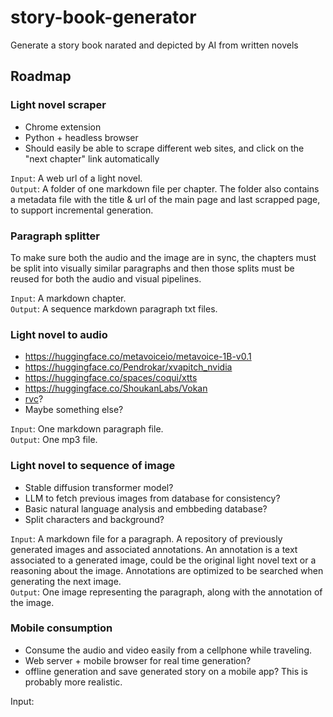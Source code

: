 # story-book-generator
Generate a story book narated and depicted by AI from written novels

## Roadmap

### Light novel scraper

- Chrome extension
- Python + headless browser
- Should easily be able to scrape different web sites, and click on the "next chapter" link automatically

`Input`: A web url of a light novel.  
`Output`: A folder of one markdown file per chapter. The folder also contains a metadata file with the title & url of the main page and last scrapped page, to support incremental generation.

### Paragraph splitter

To make sure both the audio and the image are in sync, the chapters must be split into visually similar paragraphs and then those splits must be reused for both the audio and visual pipelines.

`Input`: A markdown chapter.  
`Output`: A sequence markdown paragraph txt files.

### Light novel to audio
- https://huggingface.co/metavoiceio/metavoice-1B-v0.1
- https://huggingface.co/Pendrokar/xvapitch_nvidia
- https://huggingface.co/spaces/coqui/xtts
- https://huggingface.co/ShoukanLabs/Vokan
- [rvc](https://github.com/RVC-Project/Retrieval-based-Voice-Conversion-WebUI)?
- Maybe something else?

`Input`: One markdown paragraph file.  
`Output`: One mp3 file.

### Light novel to sequence of image

- Stable diffusion transformer model?
- LLM to fetch previous images from database for consistency?
- Basic natural language analysis and embbeding database?
- Split characters and background?

`Input`: A markdown file for a paragraph. A repository of previously generated images and associated annotations. An annotation is a text associated to a generated image, could be the original light novel text or a reasoning about the image. Annotations are optimized to be searched when generating the next image.  
`Output`: One image representing the paragraph, along with the annotation of the image.

### Mobile consumption

- Consume the audio and video easily from a cellphone while traveling.
- Web server + mobile browser for real time generation?
- offline generation and save generated story on a mobile app? This is probably more realistic.

Input:
